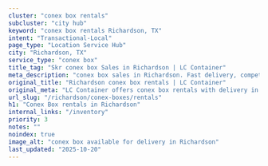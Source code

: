 ```yaml
---
cluster: "conex box rentals"
subcluster: "city hub"
keyword: "conex box rentals Richardson, TX"
intent: "Transactional-Local"
page_type: "Location Service Hub"
city: "Richardson, TX"
service_type: "conex box"
title_tag: "Skr conex box Sales in Richardson | LC Container"
meta_description: "conex box sales in Richardson. Fast delivery, competitive pricing. Serving conex boxes area. Quote ID: DID. Call (214) 524-4168 for your free quote today."
original_title: "Richardson conex box rentals | LC Container"
original_meta: "LC Container offers conex box rentals with delivery in Richardson, TX. Local. Fast quotes. Since 2003."
url_slug: "/richardson/conex-boxes/rentals"
h1: "Conex Box rentals in Richardson"
internal_links: "/inventory"
priority: 3
notes: ""
noindex: true
image_alt: "conex box available for delivery in Richardson"
last_updated: "2025-10-20"
---
```


<!-- TODO: Add unique city/inventory copy, images, and internal links here. -->

